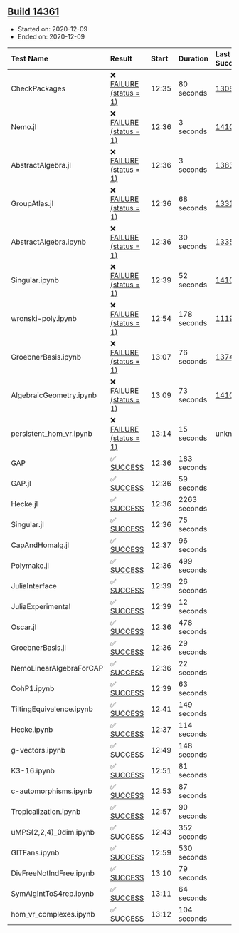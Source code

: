 ## [Build 14361](https://oscarci.mathematik.uni-kl.de/job/oscar/14361/)

* Started on: 2020-12-09
* Ended on: 2020-12-09

| Test Name    | Result | Start | Duration | Last Success | First Failure |
|:-------------|:-------|:------|:---------|:-------------|:--------------|
| CheckPackages | ❌ [FAILURE (status = 1)](https://oscarci.mathematik.uni-kl.de/job/oscar/14361/artifact/logs/build-14361/CheckPackages.log) | 12:35 | 80 seconds | [13085](https://oscarci.mathematik.uni-kl.de/job/oscar/13085/) | [13086](https://oscarci.mathematik.uni-kl.de/job/oscar/13086/) |
| Nemo.jl | ❌ [FAILURE (status = 1)](https://oscarci.mathematik.uni-kl.de/job/oscar/14361/artifact/logs/build-14361/Nemo.jl.log) | 12:36 | 3 seconds | [14101](https://oscarci.mathematik.uni-kl.de/job/oscar/14101/) | [14102](https://oscarci.mathematik.uni-kl.de/job/oscar/14102/) |
| AbstractAlgebra.jl | ❌ [FAILURE (status = 1)](https://oscarci.mathematik.uni-kl.de/job/oscar/14361/artifact/logs/build-14361/AbstractAlgebra.jl.log) | 12:36 | 3 seconds | [13837](https://oscarci.mathematik.uni-kl.de/job/oscar/13837/) | [13838](https://oscarci.mathematik.uni-kl.de/job/oscar/13838/) |
| GroupAtlas.jl | ❌ [FAILURE (status = 1)](https://oscarci.mathematik.uni-kl.de/job/oscar/14361/artifact/logs/build-14361/GroupAtlas.jl.log) | 12:36 | 68 seconds | [13311](https://oscarci.mathematik.uni-kl.de/job/oscar/13311/) | [13312](https://oscarci.mathematik.uni-kl.de/job/oscar/13312/) |
| AbstractAlgebra.ipynb | ❌ [FAILURE (status = 1)](https://oscarci.mathematik.uni-kl.de/job/oscar/14361/artifact/logs/build-14361/AbstractAlgebra.ipynb.log) | 12:36 | 30 seconds | [13355](https://oscarci.mathematik.uni-kl.de/job/oscar/13355/) | [13356](https://oscarci.mathematik.uni-kl.de/job/oscar/13356/) |
| Singular.ipynb | ❌ [FAILURE (status = 1)](https://oscarci.mathematik.uni-kl.de/job/oscar/14361/artifact/logs/build-14361/Singular.ipynb.log) | 12:39 | 52 seconds | [14101](https://oscarci.mathematik.uni-kl.de/job/oscar/14101/) | [14102](https://oscarci.mathematik.uni-kl.de/job/oscar/14102/) |
| wronski-poly.ipynb | ❌ [FAILURE (status = 1)](https://oscarci.mathematik.uni-kl.de/job/oscar/14361/artifact/logs/build-14361/wronski-poly.ipynb.log) | 12:54 | 178 seconds | [11192](https://oscarci.mathematik.uni-kl.de/job/oscar/11192/) | [11193](https://oscarci.mathematik.uni-kl.de/job/oscar/11193/) |
| GroebnerBasis.ipynb | ❌ [FAILURE (status = 1)](https://oscarci.mathematik.uni-kl.de/job/oscar/14361/artifact/logs/build-14361/GroebnerBasis.ipynb.log) | 13:07 | 76 seconds | [13748](https://oscarci.mathematik.uni-kl.de/job/oscar/13748/) | [13749](https://oscarci.mathematik.uni-kl.de/job/oscar/13749/) |
| AlgebraicGeometry.ipynb | ❌ [FAILURE (status = 1)](https://oscarci.mathematik.uni-kl.de/job/oscar/14361/artifact/logs/build-14361/AlgebraicGeometry.ipynb.log) | 13:09 | 73 seconds | [14101](https://oscarci.mathematik.uni-kl.de/job/oscar/14101/) | [14102](https://oscarci.mathematik.uni-kl.de/job/oscar/14102/) |
| persistent_hom_vr.ipynb | ❌ [FAILURE (status = 1)](https://oscarci.mathematik.uni-kl.de/job/oscar/14361/artifact/logs/build-14361/persistent_hom_vr.ipynb.log) | 13:14 | 15 seconds | unknown | unknown |
| GAP | ✅ [SUCCESS](https://oscarci.mathematik.uni-kl.de/job/oscar/14361/artifact/logs/build-14361/GAP.log) | 12:36 | 183 seconds |  |  |
| GAP.jl | ✅ [SUCCESS](https://oscarci.mathematik.uni-kl.de/job/oscar/14361/artifact/logs/build-14361/GAP.jl.log) | 12:36 | 59 seconds |  |  |
| Hecke.jl | ✅ [SUCCESS](https://oscarci.mathematik.uni-kl.de/job/oscar/14361/artifact/logs/build-14361/Hecke.jl.log) | 12:36 | 2263 seconds |  |  |
| Singular.jl | ✅ [SUCCESS](https://oscarci.mathematik.uni-kl.de/job/oscar/14361/artifact/logs/build-14361/Singular.jl.log) | 12:36 | 75 seconds |  |  |
| CapAndHomalg.jl | ✅ [SUCCESS](https://oscarci.mathematik.uni-kl.de/job/oscar/14361/artifact/logs/build-14361/CapAndHomalg.jl.log) | 12:37 | 96 seconds |  |  |
| Polymake.jl | ✅ [SUCCESS](https://oscarci.mathematik.uni-kl.de/job/oscar/14361/artifact/logs/build-14361/Polymake.jl.log) | 12:36 | 499 seconds |  |  |
| JuliaInterface | ✅ [SUCCESS](https://oscarci.mathematik.uni-kl.de/job/oscar/14361/artifact/logs/build-14361/JuliaInterface.log) | 12:39 | 26 seconds |  |  |
| JuliaExperimental | ✅ [SUCCESS](https://oscarci.mathematik.uni-kl.de/job/oscar/14361/artifact/logs/build-14361/JuliaExperimental.log) | 12:39 | 12 seconds |  |  |
| Oscar.jl | ✅ [SUCCESS](https://oscarci.mathematik.uni-kl.de/job/oscar/14361/artifact/logs/build-14361/Oscar.jl.log) | 12:36 | 478 seconds |  |  |
| GroebnerBasis.jl | ✅ [SUCCESS](https://oscarci.mathematik.uni-kl.de/job/oscar/14361/artifact/logs/build-14361/GroebnerBasis.jl.log) | 12:36 | 29 seconds |  |  |
| NemoLinearAlgebraForCAP | ✅ [SUCCESS](https://oscarci.mathematik.uni-kl.de/job/oscar/14361/artifact/logs/build-14361/NemoLinearAlgebraForCAP.log) | 12:36 | 22 seconds |  |  |
| CohP1.ipynb | ✅ [SUCCESS](https://oscarci.mathematik.uni-kl.de/job/oscar/14361/artifact/logs/build-14361/CohP1.ipynb.log) | 12:39 | 63 seconds |  |  |
| TiltingEquivalence.ipynb | ✅ [SUCCESS](https://oscarci.mathematik.uni-kl.de/job/oscar/14361/artifact/logs/build-14361/TiltingEquivalence.ipynb.log) | 12:41 | 149 seconds |  |  |
| Hecke.ipynb | ✅ [SUCCESS](https://oscarci.mathematik.uni-kl.de/job/oscar/14361/artifact/logs/build-14361/Hecke.ipynb.log) | 12:37 | 114 seconds |  |  |
| g-vectors.ipynb | ✅ [SUCCESS](https://oscarci.mathematik.uni-kl.de/job/oscar/14361/artifact/logs/build-14361/g-vectors.ipynb.log) | 12:49 | 148 seconds |  |  |
| K3-16.ipynb | ✅ [SUCCESS](https://oscarci.mathematik.uni-kl.de/job/oscar/14361/artifact/logs/build-14361/K3-16.ipynb.log) | 12:51 | 81 seconds |  |  |
| c-automorphisms.ipynb | ✅ [SUCCESS](https://oscarci.mathematik.uni-kl.de/job/oscar/14361/artifact/logs/build-14361/c-automorphisms.ipynb.log) | 12:53 | 87 seconds |  |  |
| Tropicalization.ipynb | ✅ [SUCCESS](https://oscarci.mathematik.uni-kl.de/job/oscar/14361/artifact/logs/build-14361/Tropicalization.ipynb.log) | 12:57 | 90 seconds |  |  |
| uMPS(2,2,4)_0dim.ipynb | ✅ [SUCCESS](https://oscarci.mathematik.uni-kl.de/job/oscar/14361/artifact/logs/build-14361/uMPS-2-2-4-_0dim.ipynb.log) | 12:43 | 352 seconds |  |  |
| GITFans.ipynb | ✅ [SUCCESS](https://oscarci.mathematik.uni-kl.de/job/oscar/14361/artifact/logs/build-14361/GITFans.ipynb.log) | 12:59 | 530 seconds |  |  |
| DivFreeNotIndFree.ipynb | ✅ [SUCCESS](https://oscarci.mathematik.uni-kl.de/job/oscar/14361/artifact/logs/build-14361/DivFreeNotIndFree.ipynb.log) | 13:10 | 79 seconds |  |  |
| SymAlgIntToS4rep.ipynb | ✅ [SUCCESS](https://oscarci.mathematik.uni-kl.de/job/oscar/14361/artifact/logs/build-14361/SymAlgIntToS4rep.ipynb.log) | 13:11 | 64 seconds |  |  |
| hom_vr_complexes.ipynb | ✅ [SUCCESS](https://oscarci.mathematik.uni-kl.de/job/oscar/14361/artifact/logs/build-14361/hom_vr_complexes.ipynb.log) | 13:12 | 104 seconds |  |  |
